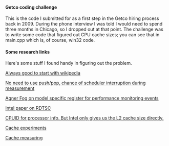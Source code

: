 #### Getco coding challenge
This is the code I submitted for as a first step in the Getco hiring process back in 2009. During the
phone interview I was told I would need to spend three months in Chicago, so I dropped out at that
point. The challenge was to write some code that figured out CPU cache sizes; you can see that in
main.cpp which is, of course, win32 code.

#### Some research links
Here's some stuff I found handy in figuring out the problem.

[Always good to start with wikipedia](http://en.wikipedia.org/wiki/CPU_cache)

[No need to use push/pop, chance of scheduler interruption during measurement](http://www.strchr.com/performance_measurements_with_rdtsc)

[Agner Fog on model specific register for performance monitoring events](http://www.agner.org/optimize/)

[Intel paper on RDTSC](http://www.ccsl.carleton.ca/~jamuir/rdtscpm1.pdf)

[CPUID for processor info. But Intel only gives us the L2 cache size directly.](http://www.sandpile.org/ia32/cpuid.htm)

[Cache experiments](http://dsrg.mff.cuni.cz/publications/BabkaTuma-spec09.pdf)

[Cache measuring](http://ecommons.library.cornell.edu/handle/1813/5670)
